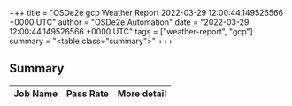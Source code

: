 +++
title = "OSDe2e gcp Weather Report 2022-03-29 12:00:44.149526566 +0000 UTC"
author = "OSDe2e Automation"
date = "2022-03-29 12:00:44.149526566 +0000 UTC"
tags = ["weather-report", "gcp"]
summary = "<table class=\"summary\"></table>"
+++
## Summary

| Job Name | Pass Rate | More detail |
|----------|-----------|-------------|




